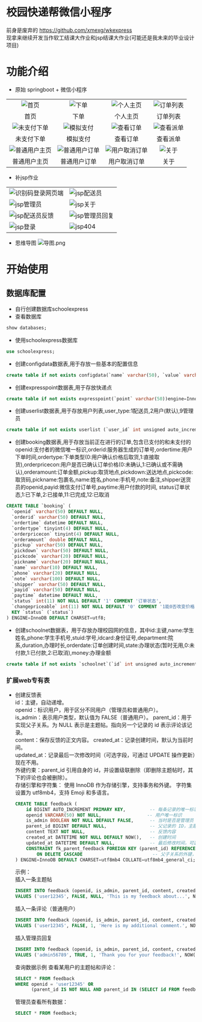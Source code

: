 # 校园快递帮微信小程序  
前身是废弃的 https://github.com/xmexg/wkexpress  
现拿来继续开发当作软工结课大作业和jsp结课大作业(可能还是我未来的毕业设计项目)  

# 功能介绍
- 原始 springboot + 微信小程序

|||||
|:--:|:--:|:--:|:--:|
|![首页](./image/1.png)|![下单](./image/2.png)|![个人主页](./image/3.png)|![订单列表](./image/4.png)|
|首页|下单|个人主页|订单列表|
|![未支付下单](./image/5.png)|![模拟支付](./image/6.png)|![查看订单](./image/7.png)|![查看派单](./image/8.png)|
|未支付下单|模拟支付|查看订单|查看派单|
|![普通用户主页](./image/9.png)|![普通用户订单](./image/10.png)|![用户取消订单](./image/11.png)|![关于](./image/12.png)|
|普通用户主页|普通用户订单|用户取消订单|关于|

- 补jsp作业

|||
|--|--|
|![识别码登录网页端](./image/21.png)|![jsp配送员](./image/jsp-1.png)|
|![jsp管理员](./image/jsp-2.png)|![jsp关于](./image/jsp-3.png)|
|![jsp配送员反馈](./image/jsp-4.png)|![jsp管理员回复](./image/jsp-5.png)|
|![jsp登录](./image/jsp-10.png)|![jsp404](./image/jsp-11.png)|

- 思维导图
![导图.png](./image/思维导图.png)

# 开始使用

## 数据库配置  
 + 自行创建数据库schoolexpress  
 + 查看数据库  
```sql
show databases;
```
 + 使用schoolexpress数据库  
```sql
use schoolexpress;
```
 + 创建configdata数据表,用于存放一些基本的配置信息  
```sql
create table if not exists configdata(`name` varchar(50), `value` varchar(50))engine=InnoDB default charset=utf8;
```
 + 创建expresspoint数据表,用于存放快递点  
```sql
create table if not exists expresspoint(`point` varchar(50))engine=InnoDB default charset=utf8;
```
 + 创建userlist数据表,用于存放用户列表,user_type:1配送员,2用户(默认),9管理员  
```sql
create table if not exists userlist (`user_id` int unsigned auto_increment, `user_type` tinyint, `user_session_key` varchar(50), `user_openid` varchar(50), `user_token` varchar(100), `user_creattime` datetime, primary key (`user_id`))engine=InnoDB default charset=utf8;
```
 + 创建booking数据表,用于存放当前正在进行的订单,包含已支付的和未支付的  
 openid:支付者的微信唯一标识,orderid:服务器生成的订单号,ordertime:用户下单时间,ordertype:下单类型(0:用户确认价格后取货,1:直接取货),orderpricecon:用户是否已确认订单价格(0:未确认,1:已确认或不需确认),orderamount:订单金额,pickup:取货地点,pickdown:送达地点,pickcode:取货码,pickname:包裹名,name:姓名,phone:手机号,note:备注,shipper送货员的openid,payid:微信支付订单号,paytime:用户付款的时间, status订单状态,1:已下单,2:已接单,11:已完成,12:已取消
```sql
CREATE TABLE `booking` (
  `openid` varchar(50) DEFAULT NULL,
  `orderid` varchar(50) DEFAULT NULL,
  `ordertime` datetime DEFAULT NULL,
  `ordertype` tinyint(4) DEFAULT NULL,
  `orderpricecon` tinyint(4) DEFAULT NULL,
  `orderamount` double DEFAULT NULL,
  `pickup` varchar(50) DEFAULT NULL,
  `pickdown` varchar(50) DEFAULT NULL,
  `pickcode` varchar(20) DEFAULT NULL,
  `pickname` varchar(20) DEFAULT NULL,
  `name` varchar(10) DEFAULT NULL,
  `phone` varchar(20) DEFAULT NULL,
  `note` varchar(100) DEFAULT NULL,
  `shipper` varchar(50) DEFAULT NULL,
  `payid` varchar(50) DEFAULT NULL,
  `paytime` datetime DEFAULT NULL,
  `status` int(11) NOT NULL DEFAULT '1' COMMENT '订单状态',
  `changepriceable` int(11) NOT NULL DEFAULT '0' COMMENT '1能0否改变价格',
  KEY `status` (`status`)
) ENGINE=InnoDB DEFAULT CHARSET=utf8;
```

 + 创建schoolnet数据表，用于存放办理校园网的信息，其中id:主键,name:学生姓名,phone:学生手机号,stuid:学号,idcard:身份证号,department:院系,duration,办理时长,orderdate:订单创建时间,state:办理状态(暂时无用,0:未付款,1:已付款,2:已取消),money:办理金额

```sql
create table if not exists `schoolnet`(`id` int unsigned auto_increment, openid varchar(50) not null, name varchar(10) not null, phone varchar(20) not null, stuid varchar(20) not null, idcard varchar(20), department varchar(50), duration varchar(10) not null, orderdate timestamp, state tinyint, money double, primary key (`id`)) ENGINE=InnoDB DEFAULT CHARSET=utf8;
```

### 扩展web专有表

+ 创建反馈表  
id：主键，自动递增。  
openid：标识用户，用于区分不同用户（管理员和普通用户）。  
is_admin：表示用户类型，默认值为 FALSE（普通用户）。
parent_id：用于实现父子关系。为 NULL 表示是主题帖。指向另一个记录的 id 表示评论该记录。  
content：保存反馈的正文内容。
created_at：记录创建时间，默认为当前时间。  
updated_at：记录最后一次修改时间（可选字段，可通过 UPDATE 操作更新）现在不用。  
外键约束：parent_id 引用自身的 id，并设置级联删除（即删除主题帖时，其下的评论也会被删除）。  
存储引擎和字符集：
使用 InnoDB 作为存储引擎，支持事务和外键。
字符集设置为 utf8mb4，支持 Emoji 和多语言。
  ```sql
  CREATE TABLE feedback (
      id BIGINT AUTO_INCREMENT PRIMARY KEY,         -- 每条记录的唯一标识
      openid VARCHAR(50) NOT NULL,                 -- 用户唯一标识 
      is_admin BOOLEAN NOT NULL DEFAULT FALSE,      -- 当时是否是管理员 
      parent_id BIGINT DEFAULT NULL,                -- 父记录的 ID，主题帖为 NULL
      content TEXT NOT NULL,                        -- 反馈内容
      created_at DATETIME NOT NULL DEFAULT NOW(),   -- 创建时间
      updated_at DATETIME DEFAULT NULL,             -- 最后修改时间，可选，现在不用
      CONSTRAINT fk_parent_feedback FOREIGN KEY (parent_id) REFERENCES feedback (id)
          ON DELETE CASCADE                          -- 父子关系的外键，支持级联删除
  ) ENGINE=InnoDB DEFAULT CHARSET=utf8mb4 COLLATE=utf8mb4_general_ci;
  ```

  示例：  
  插入一条主题帖
  ```sql
  INSERT INTO feedback (openid, is_admin, parent_id, content, created_at)
  VALUES ('user12345', FALSE, NULL, 'This is my feedback about...', NOW());
  ```
  插入一条评论（普通用户）
  ```sql
  INSERT INTO feedback (openid, is_admin, parent_id, content, created_at)
  VALUES ('user12345', FALSE, 1, 'Here is my additional comment.', NOW());
  ```
  插入管理员回复
  ```sql
  INSERT INTO feedback (openid, is_admin, parent_id, content, created_at)
  VALUES ('admin56789', TRUE, 1, 'Thank you for your feedback!', NOW());
  ```
  查询数据示例
  查看某用户的主题帖和评论：
  ```sql
  SELECT * FROM feedback 
  WHERE openid = 'user12345' OR 
        (parent_id IS NOT NULL AND parent_id IN (SELECT id FROM feedback WHERE openid = 'user12345'));
  ```
  管理员查看所有数据：
  ```sql
  SELECT * FROM feedback;
  ```